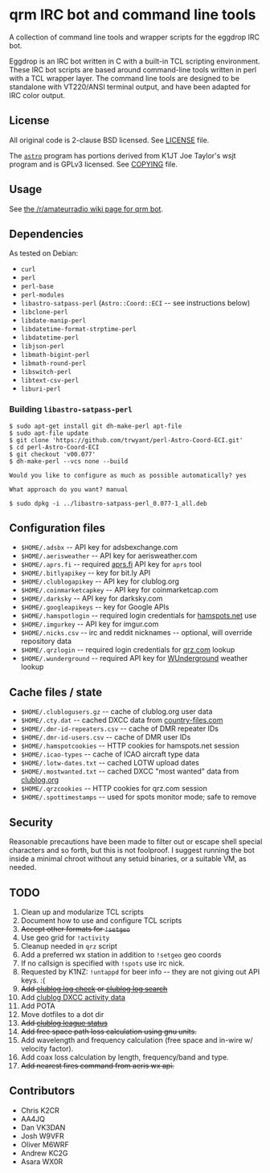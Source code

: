 # qrm IRC bot and command line tools

A collection of command line tools and wrapper scripts for the eggdrop IRC bot.

Eggdrop is an IRC bot written in C with a built-in TCL scripting environment.
These IRC bot scripts are based around command-line tools written in perl with
a TCL wrapper layer.  The command line tools are designed to be standalone with
VT220/ANSI terminal output, and have been adapted for IRC color output.

## License

All original code is 2-clause BSD licensed.  See [LICENSE](LICENSE) file.

The [`astro`](lib/astro) program has portions derived from K1JT Joe Taylor's
wsjt program and is GPLv3 licensed.  See [COPYING](COPYING) file.

## Usage

See [the /r/amateurradio wiki page for qrm
bot](https://www.reddit.com/r/amateurradio/wiki/qrmbot).

## Dependencies

As tested on Debian:

* `curl`
* `perl`
* `perl-base`
* `perl-modules`
* `libastro-satpass-perl` (`Astro::Coord::ECI` -- see instructions below)
* `libclone-perl`
* `libdate-manip-perl`
* `libdatetime-format-strptime-perl`
* `libdatetime-perl`
* `libjson-perl`
* `libmath-bigint-perl`
* `libmath-round-perl`
* `libswitch-perl`
* `libtext-csv-perl`
* `liburi-perl`

### Building `libastro-satpass-perl`

```
$ sudo apt-get install git dh-make-perl apt-file
$ sudo apt-file update
$ git clone 'https://github.com/trwyant/perl-Astro-Coord-ECI.git'
$ cd perl-Astro-Coord-ECI
$ git checkout 'v00.077'
$ dh-make-perl --vcs none --build

Would you like to configure as much as possible automatically? yes

What approach do you want? manual

$ sudo dpkg -i ../libastro-satpass-perl_0.077-1_all.deb
```

## Configuration files

* `$HOME/.adsbx` -- API key for adsbexchange.com
* `$HOME/.aerisweather` -- API key for aerisweather.com
* `$HOME/.aprs.fi` -- required [aprs.fi](http://aprs.fi/) API key for `aprs` tool
* `$HOME/.bitlyapikey` -- key for bit.ly API
* `$HOME/.clublogapikey` -- API key for clublog.org
* `$HOME/.coinmarketcapkey` -- API key for coinmarketcap.com
* `$HOME/.darksky` -- API key for darksky.com
* `$HOME/.googleapikeys` -- key for Google APIs
* `$HOME/.hamspotlogin` -- required login credentials for [hamspots.net](http://hamspots.net) use
* `$HOME/.imgurkey` -- API key for imgur.com
* `$HOME/.nicks.csv` -- irc and reddit nicknames -- optional, will override repository data
* `$HOME/.qrzlogin` -- required login credentials for [qrz.com](http://qrz.com/) lookup
* `$HOME/.wunderground` -- required API key for [WUnderground](http://wundergound.com/) weather lookup

## Cache files / state

* `$HOME/.clublogusers.gz` -- cache of clublog.org user data
* `$HOME/.cty.dat` -- cached DXCC data from [country-files.com](http://www.country-files.com/)
* `$HOME/.dmr-id-repeaters.csv` -- cache of DMR repeater IDs
* `$HOME/.dmr-id-users.csv` -- cache of DMR user IDs
* `$HOME/.hamspotcookies` -- HTTP cookies for hamspots.net session
* `$HOME/.icao-types` -- cache of ICAO aircraft type data
* `$HOME/.lotw-dates.txt` -- cached LOTW upload dates
* `$HOME/.mostwanted.txt` -- cached DXCC "most wanted" data from [clublog.org](http://clublog.org/)
* `$HOME/.qrzcookies` -- HTTP cookies for qrz.com session
* `$HOME/.spottimestamps` -- used for spots monitor mode; safe to remove


## Security

Reasonable precautions have been made to filter out or escape shell special
characters and so forth, but this is not foolproof.  I suggest running the bot
inside a minimal chroot without any setuid binaries, or a suitable VM, as
needed.

## TODO

1. Clean up and modularize TCL scripts
2. Document how to use and configure TCL scripts
3. ~~Accept other formats for `!setgeo`~~
4. Use geo grid for `!activity`
5. Cleanup needed in `qrz` script
6. Add a preferred wx station in addition to `!setgeo` geo coords
7. If no callsign is specified with `!spots` use irc nick.
8. Requested by K1NZ: `!untappd` for beer info -- they are not giving out API keys. :(
9. ~~Add [clublog log check](https://clublog.freshdesk.com/support/solutions/articles/96841-checking-logs-for-the-existence-of-a-qso) or [clublog log search](https://clublog.freshdesk.com/support/solutions/articles/3000071078-performing-a-log-search-using-json)~~
10. Add [clublog DXCC activity data](https://clublog.freshdesk.com/support/solutions/articles/55364-activity-data-json-api)
11. Add POTA
12. Move dotfiles to a dot dir
13. ~~Add [clublog league status](https://bbs.km8v.com/bot/league?call=)~~
14. ~~Add free space path loss calculation using gnu units.~~
15. Add wavelength and frequency calculation (free space and in-wire w/ velocity factor).
16. Add coax loss calculation by length, frequency/band and type.
17. ~~Add nearest fires command from aeris wx api.~~


## Contributors

* Chris K2CR
* AA4JQ
* Dan VK3DAN
* Josh W9VFR
* Oliver M6WRF
* Andrew KC2G
* Asara WX0R
